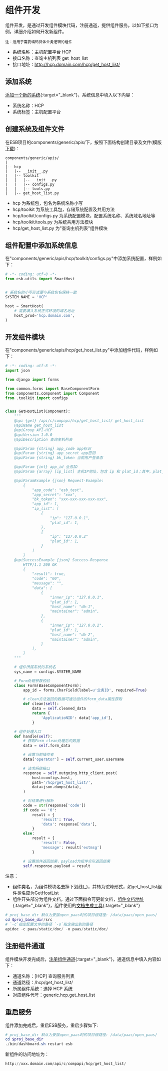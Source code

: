 # 组件开发

组件开发，是通过开发组件模块代码，注册通道，提供组件服务。以如下接口为例，详细介绍如何开发新组件。

`注：适用于需要编码具体业务逻辑的组件`

- 系统名称：主机配置平台 HCP
- 接口名称：查询主机列表 get_host_list
- 接口地址：http://hcp.domain.com/hcp/get_host_list/

## 添加系统

[添加一个新的系统](/esb/manager/system/add/){:target="_blank"}，系统信息中填入以下内容：

- 系统名称：HCP
- 系统标签：主机配置平台

## 创建系统及组件文件
在ESB项目的components/generic/apis/下，按照下面结构创建目录及文件(模版[下载](/static/esb/guide/hcp.tar.gz))：
```
components/generic/apis/
|
|-- hcp
|   |-- __init__.py
|   |-- toolkit
|   |   |-- __init__.py
|   |   |-- configs.py
|   |   |-- tools.py
|   |-- get_host_list.py

```
- hcp 为系统包，包名为系统名称小写
- hcp/toolkit 为系统工具包，存储系统配置及共用方法
- hcp/toolkit/configs.py 为系统配置模块，配置系统名称、系统域名地址等
- hcp/toolkit/tools.py 为系统共用方法模块
- hcp/get_host_list.py 为"查询主机列表"组件模块

## 组件配置中添加系统信息
在"components/generic/apis/hcp/toolkit/configs.py"中添加系统配置，样例如下：
```python
# -*- coding: utf-8 -*-
from esb.utils import SmartHost


# 系统名的小写形式要与系统包名保持一致
SYSTEM_NAME = 'HCP'

host = SmartHost(
    # 需要填入系统正式环境的域名地址
    host_prod='hcp.domain.com',
)
```

## 开发组件模块
在"components/generic/apis/hcp/get_host_list.py"中添加组件代码，样例如下：
```python
# -*- coding: utf-8 -*-
import json

from django import forms

from common.forms import BaseComponentForm
from components.component import Component
from .toolkit import configs


class GetHostList(Component):
    """
    @api {get} /api/c/compapi/hcp/get_host_list/ get_host_list
    @apiName get_host_list
    @apiGroup API-HCP
    @apiVersion 1.0.0
    @apiDescription 查询主机列表

    @apiParam {string} app_code app标识
    @apiParam {string} app_secret app密钥
    @apiParam {string} bk_token 当前用户登录态

    @apiParam {int} app_id 业务ID
    @apiParam {array} [ip_list] 主机IP地址，包含 ip 和 plat_id；其中，plat_id表示子网ID

    @apiParamExample {json} Request-Example:
        {
            "app_code": "esb_test",
            "app_secret": "xxx",
            "bk_token": "xxx-xxx-xxx-xxx-xxx",
            "app_id": 1,
            "ip_list": [
                {
                    "ip": "127.0.0.1",
                    "plat_id": 1,
                },
                {
                    "ip": "127.0.0.2"
                    "plat_id": 1,
                }
            ]
        }
    @apiSuccessExample {json} Success-Response
        HTTP/1.1 200 OK
        {
            "result": true,
            "code": "00",
            "message": "",
            "data": [
                {
                    "inner_ip": "127.0.0.1",
                    "plat_id": 1,
                    "host_name": "db-1",
                    "maintainer": "admin",
                },
                {
                    "inner_ip": "127.0.0.2",
                    "plat_id": 1,
                    "host_name": "db-2",
                    "maintainer": "admin",
                }
            ],
        }
    """

    # 组件所属系统的系统名
    sys_name = configs.SYSTEM_NAME

    # Form处理参数校验
    class Form(BaseComponentForm):
        app_id = forms.CharField(label=u'业务ID', required=True)

        # clean方法返回的数据可通过组件的form_data属性获取
        def clean(self):
            data = self.cleaned_data
            return {
                'ApplicatioNID': data['app_id'],
            }

    # 组件处理入口
    def handle(self):
        # 获取Form clean处理后的数据
        data = self.form_data

        # 设置当前操作者
        data['operator'] = self.current_user.username

        # 请求系统接口
        response = self.outgoing.http_client.post(
            host=configs.host,
            path='/hcp/get_host_list/',
            data=json.dumps(data),
        )

        # 对结果进行解析
        code = str(response['code'])
        if code == '0':
            result = {
                'result': True,
                'data': response['data'],
            }
        else:
            result = {
                'result': False,
                'message': result['extmsg']
            }

        # 设置组件返回结果，payload为组件实际返回结果
        self.response.payload = result
```

注意：

- 组件类名，为组件模块名去掉下划线(_)，并转为驼峰形式，如get_host_list组件类名应为GetHostList
- 组件开头部分为组件文档，通过下面指令可更新文档，[组件文档地址](/doc/index.html){:target="_blank"}，组件使用的[文档生成工具](http://apidocjs.com/){:target="_blank"}

```powershell
# proj_base_dir 默认为安装open_paas时的项目根路径: /data/paas/open_paas/
cd $proj_base_dir/src
# `-c`指定配置文件的路径 `-o`指定输出到的路径
apidoc -c paas/static/doc/ -o paas/static/doc/
```

## 注册组件通道
组件模块开发完成后，[注册组件通道](/esb/manager/channel/add/){:target="_blank"}，通道信息中填入内容如下：

- 通道名称：[HCP] 查询服务列表
- 通道路径：/hcp/get_host_list/
- 所属组件系统：选择 HCP 系统
- 对应组件代号：generic.hcp.get_host_list

## 重启服务
组件添加完成后，重启ESB服务，重启步骤如下:
```powershell
# proj_base_dir 默认为安装open_paas时的项目根路径: /data/paas/open_paas/
cd $proj_base_dir
./bin/dashboard.sh restart esb
```

新组件的访问地址为：
```python
http://xxx.domain.com/api/c/compapi/hcp/get_host_list/
```
